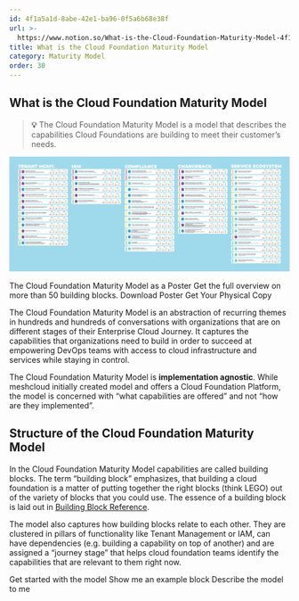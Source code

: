 ```yaml
---
id: 4f1a5a1d-8abe-42e1-ba96-0f5a6b68e38f
url: >-
  https://www.notion.so/What-is-the-Cloud-Foundation-Maturity-Model-4f1a5a1d8abe42e1ba960f5a6b68e38f
title: What is the Cloud Foundation Maturity Model
category: Maturity Model
order: 30
---
```


## What is the Cloud Foundation Maturity Model

> **💡** The Cloud Foundation Maturity Model is a model that describes the capabilities Cloud Foundations are building to meet their customer’s needs.

![image-334ccfed-d1c6-4f95-a147-9c3d2ec75bf9](./334ccfed-d1c6-4f95-a147-9c3d2ec75bf9.png)

<!--notion-markdown-cms:raw-->
<CallToAction>
  <CtaHeader>The Cloud Foundation Maturity Model as a Poster</CtaHeader>
  <CtaText>Get the full overview on more than 50 building blocks.</CtaText>
  <CtaButton class="btn-primary" url="https://www.meshcloud.io/cloud-assessment-free-poster/#download">Download Poster</CtaButton>
	<CtaButton class="btn-secondary" url="https://www.meshcloud.io/cloud-assessment-free-poster/#download">Get Your Physical Copy</CtaButton>
</CallToAction>

The Cloud Foundation Maturity Model is an abstraction of recurring themes in hundreds and hundreds of conversations with organizations that are on different stages of their Enterprise Cloud Journey. It captures the capabilities that organizations need to build in order to succeed at empowering DevOps teams with access to cloud infrastructure and services while staying in control. 

The Cloud Foundation Maturity Model is **implementation agnostic**. While meshcloud initially created model and offers a Cloud Foundation Platform, the model is concerned with “what capabilities are offered” and not “how are they implemented”.

## Structure of the Cloud Foundation Maturity Model

In the Cloud Foundation Maturity Model capabilities are called building blocks. The term “building block” emphasizes, that building a cloud foundation is a matter of putting together the right blocks (think LEGO) out of the variety of blocks that you could use. The essence of a building block is laid out in [Building Block Reference](/maturity-model/building-block-reference.md).

The model also captures how building blocks relate to each other. They are clustered in pillars of functionality like Tenant Management or IAM, can have dependencies (e.g. building a capability on top of another) and are assigned a “journey stage” that helps cloud foundation teams identify the capabilities that are relevant to them right now. 

<!--notion-markdown-cms:raw-->
<CallToAction>
  <CtaHeader>Get started with the model</CtaHeader>
  <CtaText></CtaText>
  <CtaButton class="btn-primary" url="/maturity-model/service-ecosystem/virtual-network-service.html">Show me an example block</CtaButton>
  <CtaButton class="btn-secondary" url="/maturity-model/building-block-reference.html">Describe the model to me</CtaButton>
</CallToAction>

